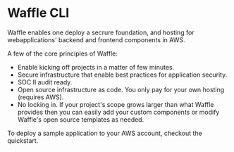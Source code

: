 # Waffle CLI

Waffle enables one deploy a secrure foundation, and hosting for webapplications' backend and frontend components in AWS.

A few of the core principles of Waffle:
- Enable kicking off projects in a matter of few minutes.
- Secure infrastructure that enable best practices for application security.
- SOC II audit ready.
- Open source infrastructure as code. You only pay for your own hosting (requires AWS).
- No locking in. If your project's scope grows larger than what Waffle provides then you can easily add your custom components or modify Waffle's open source templates as needed.

To deploy a sample application to your AWS account, checkout the quickstart.
